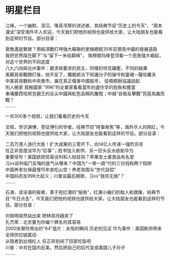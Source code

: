 # 明星栏目  
江峰，一个幽默、深沉、嗓音浑厚的讲述者，其经典节目“历史上的今天”、“周末漫谈”深受海外华人欢迎，今天我们把他的视频也提供给大家，让大陆朋友也能看到这样的节目。部分目录：  

  衰敗還是繁榮？用經濟戰打垮強大蘇聯的里根總統35年前預見中國的發展道路  
  我把世界踩在脚下”与“留下一米给巅峰”， 珠穆朗玛峰登顶看一个民族强大崛起，对这个世界的不同态度  
  八九六四與光州事件：跪求與要求的民主，同樣的坦克碾壓，不同的結果  
  美蘇貿易戰開打後，他平反了，獨裁統治下知識分子的操守和靈魂--薩哈羅夫  
  中美貿易戰和中央救市，誰在真正傷害中國股市， 從梧桐樹協議說起  
  別人搬家 我搬國家 “996”的企業家看看當年的盧作孚的抱負和擔當  
  柬埔寨西哈努克親王的舌尖中國與紅色高棉的屠戮；中越“自衛反擊戰”究竟為誰而戰？  
  ........  
  
一共300多个视频，让我们看看历史的今天  
   
文昭，学识渊博，旁征博引的学者，经典节目“時事聚焦”等，海外华人的网红，今天我们把他的视频也提供给大家，让大陆朋友也能看到这样的节目。部分目录：
  
  二百万港人游行大胜！扩大成果的三管齐下，向14亿人传递一强烈讯号  
  任正非首度谈华为“后事”；脸书加入断供、另一巨头反水欲助华为  
  重要信号！美国欲把贸易谈判和人权挂钩？苹果变土豪食品有名堂  
  习xx谈判临门反悔的底气从哪来？中国为“一带一路”付的三份钱和两个陷阱  
  中国养老社保最慢15年坐吃山空！养老突围与“世代自偿”  
  中国码农反996大起义；川普设最后期限，习xx“我将无我”？  
  ........  
  
石涛，读诙谐的报者，善于挖红潮的“报角”，红潮小编们的敌人和偶像，经典节目“今日点击”，今天我们把他的视频也提供给大家，让大陆朋友也能看到这样的节目。部分目录：  
  
  刘晓明突然站出来 把林郑月娥卖了  
  孔杰荣：北京要为你编个罪名何其容易  
  2000张冒险带出的“64”底片：永恒的瞬间 历史的见证
  华为事件：美国断供带来全球供应链震动  
  从隐者到出境红人 任正非别闹了回家吃饭吧  
  川普：中共在国内反美，然后把自己的后代变成美国儿子孙子  
  ........
